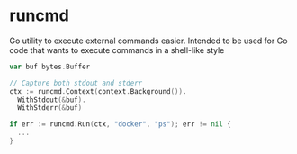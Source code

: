 runcmd
======

Go utility to execute external commands easier. Intended to be used for
Go code that wants to execute commands in a shell-like style

```go
var buf bytes.Buffer

// Capture both stdout and stderr
ctx := runcmd.Context(context.Background()).
  WithStdout(&buf).
  WithStderr(&buf)

if err := runcmd.Run(ctx, "docker", "ps"); err != nil {
  ...
}
```
